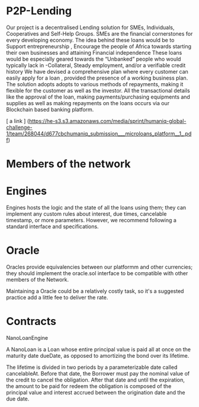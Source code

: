 # P2P-Lending

Our project is a decentralised Lending solution for SMEs, Individuals, Cooperatives and Self-Help Groups.
SMEs are the financial cornerstones for every developing economy. The idea behind these loans would be to Support entrepreneurship , Encourage the people of Africa towards starting their own businesses and attaining Financial independence
These loans would be especially geared towards the “Unbanked” people who would typically lack in -Collateral, Steady employment, and/or a verifiable credit history
We have devised a comprehensive plan where every customer can easily apply for a loan , provided the presence of a working business plan. The solution adopts adopts to various methods of repayments, making it flexible for the customer as well as the investor.
All the transactional details like the approval of the loan, making payments/purchasing equipments and supplies as well as making repayments on the loans occurs via our Blockchain based banking platform.

[ a link ] (https://he-s3.s3.amazonaws.com/media/sprint/humaniq-global-challenge-1/team/268044/d677cbchumaniq_submission___microloans_platform__1_.pdf)

# Members of the network

# Engines

Engines hosts the logic and the state of all the loans using them; they can implement any custom rules about interest, due times, cancelable timestamp, or more parameters. However, we recommend following a standard interface and specifications.

# Oracle

Oracles provide equivalencies between our platformm and other currencies; they should implement the oracle.sol interface to be compatible with other members of the Network.

Maintaining a Oracle could be a relatively costly task, so it's a suggested practice add a little fee to deliver the rate.

# Contracts

NanoLoanEngine

A NanoLoan is a Loan whose entire principal value is paid all at once on the maturity date dueDate, as opposed to amortizing the bond over its lifetime.

The lifetime is divided in two periods by a parameterizable date called cancelableAt. Before that date, the Borrower must pay the nominal value of the credit to cancel the obligation. After that date and until the expiration, the amount to be paid for redeem the obligation is composed of the principal value and interest accrued between the origination date and the due date.

